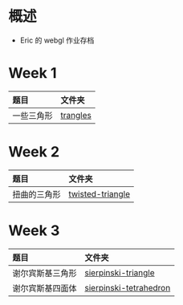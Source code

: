 # 概述
- Eric 的 webgl 作业存档

# Week 1
|题目|文件夹|
|:----|:----|
|一些三角形|[trangles](trangles)|

# Week 2
|题目|文件夹|
|:----|:----|
|扭曲的三角形|[twisted-triangle](twisted-triangle)|

# Week 3
|题目|文件夹|
|:----|:----|
|谢尔宾斯基三角形|[sierpinski-triangle](sierpinski-triangle)|
|谢尔宾斯基四面体|[sierpinski-tetrahedron](sierpinski-tetrahedron)|
